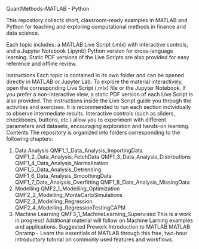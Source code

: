 QuantMethods-MATLAB - Python

This repository collects short, classroom-ready examples in MATLAB and Python for teaching and exploring computational methods in finance and data science.

Each topic includes:
a MATLAB Live Script (.mlx) with interactive controls, and
a Jupyter Notebook (.ipynb) Python version for cross-language learning.
Static PDF versions of the Live Scripts are also provided for easy reference and offline review.

Instructions
Each topic is contained in its own folder and can be opened directly in MATLAB or Jupyter Lab.
To explore the material interactively, open the corresponding Live Script (.mlx) file or the Jupyter Notebook.
If you prefer a non-interactive view, a static PDF version of each Live Script is also provided.
The instructions inside the Live Script guide you through the activities and exercises. It is recommended to run each section individually to observe intermediate results. Interactive controls (such as sliders, checkboxes, buttons, etc.) allow you to experiment with different parameters and datasets, encouraging exploration and hands-on learning.
Contents
The repository is organized into folders corresponding to the following chapters:
1.	Data Analysis
QMF1_1_Data_Analysis_ImportingData
QMF1_2_Data_Analysis_FetchData
QMF1_3_Data_Analysis_Distributions
QMF1_4_Data_Analysis_Normalization
QMF1_5_Data_Analysis_Detrending
QMF1_6_Data_Analysis_SmoothingData
QMF1_7_Data_Analysis_Overfitting
QMF1_8_Data_Analysis_MissingData
2.	Modelling
QMF2_1_Modelling_Optimization
QMF2_2_Modelling_MonteCarloSimulations
QMF2_3_Modelling_Regression
QMF2_4_Modelling_RegressionTestingCAPM
3.	Machine Learning
QMF3_1_MachineLearning_Supervised
This is a work in progress! Additional material will follow on Machine Larning examples and applications.
Suggested Prework
Introduction to MATLAB
MATLAB Onramp - Learn the essentials of MATLAB through this free, two-hour introductory tutorial on commonly used features and workflows.

